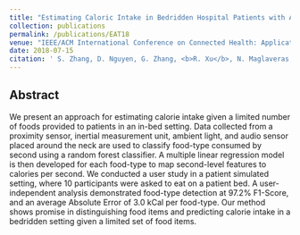 ```yaml
---
title: "Estimating Caloric Intake in Bedridden Hospital Patients with Audio and Neck-worn Sensors"
collection: publications
permalink: /publications/EAT18
venue: "IEEE/ACM International Conference on Connected Health: Applications, Systems and Engineering Technologies. (CHASE)"
date: 2018-07-15
citation: ' S. Zhang, D. Nguyen, G. Zhang, <b>R. Xu</b>, N. Maglaveras, N. Alshurafa. <i> </i> <b>CHASE 2020</b>.'
---
```


## Abstract
We present an approach for estimating calorie intake given a limited number of foods provided to patients in an in-bed setting. Data collected from a proximity sensor, inertial measurement unit, ambient light, and audio sensor placed around the neck are used to classify food-type consumed by second using a random forest classifier. A multiple linear regression model is then developed for each food-type to map second-level features to calories per second. We conducted a user study in a patient simulated setting, where 10 participants were asked to eat on a patient bed. A user-independent analysis demonstrated food-type detection at 97.2% F1-Score, and an average Absolute Error of 3.0 kCal per food-type. Our method shows promise in distinguishing food items and predicting calorie intake in a bedridden setting given a limited set of food items.